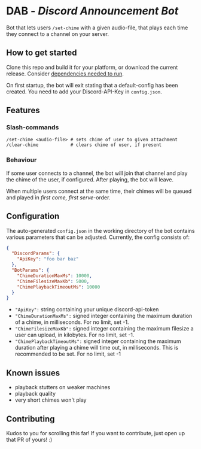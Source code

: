 # DAB - *Discord Announcement Bot*
Bot that lets users `/set-chime` with a given audio-file, that plays each time they connect to a channel on your server.

## How to get started
Clone this repo and build it for your platform, or download the current release.
Consider [dependencies needed to run](./DEPENDENCIES.md).

On first startup, the bot will exit stating that a default-config has been created. You need to add your Discord-API-Key in `config.json`.

## Features
### Slash-commands
```
/set-chime <audio-file> # sets chime of user to given attachment
/clear-chime            # clears chime of user, if present
```
### Behaviour
If some user connects to a channel, the bot will join that channel and play the chime of the user, if configured.
After playing, the bot will leave.

When multiple users connect at the same time, their chimes will be queued and played in *first come, first serve*-order.

## Configuration
The auto-generated `config.json` in the working directory of the bot contains various parameters that can be adjusted.
Currently, the config consists of:
```json
{
  "DiscordParams": {
    "ApiKey": "foo bar baz"
  },
  "BotParams": {
    "ChimeDurationMaxMs": 10000,
    "ChimeFilesizeMaxKb": 5000,
    "ChimePlaybackTimeoutMs": 10000
  }
}
```
- `"ApiKey":` string containing your unique discord-api-token
- `"ChimeDurationMaxMs":` signed integer containing the maximum duration of a chime, in milliseconds. For no limit, set -1.
- `"ChimeFilesizeMaxKb":` signed integer containing the maximum filesize a user can upload, in kilobytes. For no limit, set -1.
- `"ChimePlaybackTimeoutMs":` signed integer containing the maximum duration after playing a chime will time out, in milliseconds. This is recommended to be set. For no limit, set -1

## Known issues
- playback stutters on weaker machines
- playback quality
- very short chimes won't play

## Contributing
Kudos to you for scrolling this far! If you want to contribute, just open up that PR of yours! :)
